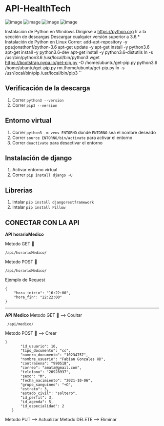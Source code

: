 
# API-HealthTech

![image](https://img.shields.io/github/downloads/TcNobo/TcNo-Acc-Switcher/total?color=%23AEEA7A&label=Django&logo=Django&logoColor=%23AEEA7A&style=for-the-badge)
![image](https://img.shields.io/badge/Git-F05032?style=for-the-badge&logo=git&logoColor=white)
![image](https://img.shields.io/badge/GitHub-100000?style=for-the-badge&logo=github&logoColor=white)
![image](https://img.shields.io/badge/Visual_Studio_Code-0078D4?style=for-the-badge&logo=visual%20studio%20code&logoColor=white)

Instalación de Python en Windows
Dirigirse a https://python.org
Ir a la sección de descargas
Descargar cualquier versión superior a 3.6.*
Instalación de Python en Linux
Correr:
add-apt-repository -y ppa:jonathonf/python-3.6
apt-get update -y
apt-get install -y python3.6
apt-get install -y python3.6-dev
apt-get install -y python3.6-distutils
ln -s /usr/bin/python3.6 /usr/local/bin/python3
wget https://bootstrap.pypa.io/get-pip.py -O /home/ubuntu/get-pip.py
python3.6 /home/ubuntu/get-pip.py
rm /home/ubuntu/get-pip.py
ln -s /usr/local/bin/pip /usr/local/bin/pip3
``

## Verificación de la descarga

1. Correr `python3 --version`
2. Correr `pip3 --version`

## Entorno virtual

1. Correr `python3 -m venv ENTORNO` donde `ENTORNO` sea el nombre deseado
2. Correr `source ENTORNO/bin/activate` para activar el entorno
3. Correr `deactivate` para desactivar el entorno

## Instalación de django

1. Activar entorno virtual
2. Correr `pip install django -U`

## Librerias

1. Intalar `pip install djangorestframework` 
2. Intalar `pip install Pillow`

## CONECTAR CON LA API

 **API horarioMedico**

 Metodo GET 🎈
 ```
 /api/horarioMedico/
 ```

 Metodo POST 📃

 ```
 /api/horarioMedico/
 ```
 Ejemplo de Request
 ```
 {
     "hora_inicio": "16:22:00",
     "hora_fin": "22:22:00"
 } 
 ```
 -----------------------------------------------------
 **API Medico**
 Metodo GET 🎈 --> Coultar
 ```
  /api/medico/
 ```
 Metodo POST 📃 --> Crear
 ```
 }
        "id_usuario": 10,
        "tipo_documento": "cc",
        "numero_documento": "10234757",
        "nombre_usuario": "Fabian Gonzales XD",
        "contrasena": "990518",
        "correo": "amata@gmail.com",
        "telefono": "20928937",
        "sexo": "M",
        "fecha_nacimiento": "2021-10-06",
        "grupo_sanguineo": "+O",
        "estrato": 3,
        "estado_civil": "soltero",
        "id_perfil": 3,
        "id_agenda": 5,
        "id_especialidad": 2
    }
  ```
 Metodo  PUT    --> Actualizar
 Metodo DELETE  --> Eliminar
